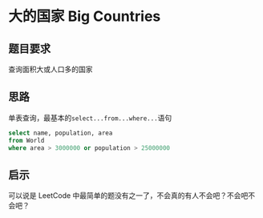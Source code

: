 # 大的国家 Big Countries

## 题目要求
查询面积大或人口多的国家

## 思路
单表查询，最基本的`select...from...where...`语句
```sql
select name, population, area
from World
where area > 3000000 or population > 25000000
```

## 启示
可以说是 LeetCode 中最简单的题没有之一了，不会真的有人不会吧？不会吧不会吧？
